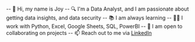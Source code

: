 -- 👋 Hi, my name is Joy
-- 🔍 I'm a Data Analyst, and I am passionate about getting data insights, and data security
-- 📚 I am always learning
-- 👩‍💻 I work with Python, Excel, Google Sheets, SQL, PowerBI
-- 🤝 I am open to collaborating on projects
-- 📫 Reach out to me via [LinkedIn](https://www.linkedin.com/in/joy-uwaoma-0315bb1ab/)
